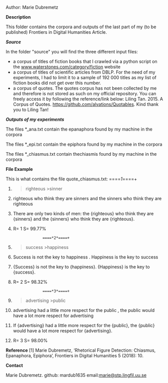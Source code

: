 Author: Marie Dubremetz

**Description**

This folder contains the corpora and outputs of the last part of my (to be published) Frontiers in Digital Humanities Article.

***Source***

In the folder "source" you will find the three different input files:
* a corpus of titles of fiction books that I crawled via a python script on the www.waterstones.com/category/fiction website
* a corpus of titles of scientific articles from DBLP. For the need of my experiments, I had to limit it to a sample of 192 000 titles as my list of fiction books did not get over this number.
* a corpus of quotes. The quotes corpus has not been collected by me and therefore is not stored as such on my official repository. You can freely access it by following the reference/link below:
Liling Tan. 2015. A Corpus of Quotes. https://github.com/alvations/Quotables. Kind thank you to Liling Tan!

***Outputs of my experiments***

The files *_ana.txt contain the epanaphora found by my machine in the corpora

The files *_epi.txt contain the epiphora found by my machine in the corpora

The files *_chiasmus.txt contain thechiasmis found by my machine in the corpora

**File Example**

This is what contains the file quote_chiasmus.txt:
			====*1*====+
					  
1. >righteous >sinner
2. righteous who think they are sinners and the sinners who think they are righteous
3. There are only two kinds of men: the {righteous} who think they are {sinners} and the {sinners} who think they are {righteous}.
4. R= 1 S= 99.77%



			
					====*2*====+
					  
1. >success >happiness
2. Success is not the key to happiness . Happiness is the key to success
3. {Success} is not the key to {happiness}. {Happiness} is the key to {success}.
4. R= 2 S= 98.32%



			
					====*3*====+
					  
1. >advertising >public
2. advertising had a little more respect for the public , the public would have a lot more respect for advertising
3. If {advertising} had a little more respect for the {public}, the {public} would have a lot more respect for {advertising}.
4. R= 3 S= 98.00%

**Reference**
[1] Marie Dubremetz, ‘Rhetorical Figure Detection: Chiasmus, Epanaphora, Epiphora’, Frontiers in Digital Humanities 5 (2018): 10.

**Contact**

Marie Dubremetz. github: mardub1635 email:marie@stp.lingfil.uu.se
